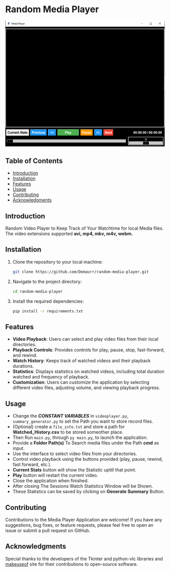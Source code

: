 
# Random Media Player
![Main Screen Page](Screenshots/Main_Screen2.PNG)
## Table of Contents 
 - [Introduction](#introduction) 
 - [Installation](#installation)  
 -  [Features](#features) 
 -  [Usage](#usage)
 -  [Contributing](#contributing)
 -  [Acknowledgments](#acknowledgments)


## Introduction
Random Video Player to Keep Track of Your Watchtime for local Media files. The video extensions supported **avi, mp4, mkv, m4v, webm.**


## Installation

1. Clone the repository to your local machine:

    ```bash
    git clone https://github.com/Demaurr/random-media-player.git
    ```

2. Navigate to the project directory:

    ```bash
    cd random-media-player
    ```

3. Install the required dependencies:

    ```bash
    pip install -r requirements.txt
    ```


## Features

- **Video Playback**: Users can select and play video files from their local directories.
- **Playback Controls**: Provides controls for play, pause, stop, fast-forward, and rewind.
- **Watch History**: Keeps track of watched videos and their playback durations.
- **Statistics**: Displays statistics on watched videos, including total duration watched and frequency of playback.
- **Customization**: Users can customize the application by selecting different video files, adjusting volume, and viewing playback progress.

## Usage
*   Change the ***CONSTANT VARIABLES*** in `videoplayer.py`, `summary_generator.py` to set the Path you want to store record files.
*   (Optional) create a `file_info.txt` and store a path for **Watched_History.csv** to be stored someother place.
*   Then Run `main.py`, through `py main.py`, to launch the application.
*   Provide a **Folder Path(s)** To Search media files under the Path **cmd** as input.
*   Use the interface to select video files from your directories.
*   Control video playback using the buttons provided (play, pause, rewind, fast forward, etc.).
*   **Current Stats** button will show the Statistic uptill that point.
*   **Play** button will restart the current video.
*   Close the application when finished.
*   After closing The Sessions Watch Statistics Window will be Shown.
*   These Statistics can be saved by clicking on **Generate Summary** Button.

## Contributing

Contributions to the Media Player Application are welcome! If you have any suggestions, bug fixes, or feature requests, please feel free to open an issue or submit a pull request on GitHub.

## Acknowledgments

Special thanks to the developers of the Tkinter and python-vlc libraries and [makeuseof](https://www.makeuseof.com/python-video-media-player-how-to-build/) site for their contributions to open-source software.


